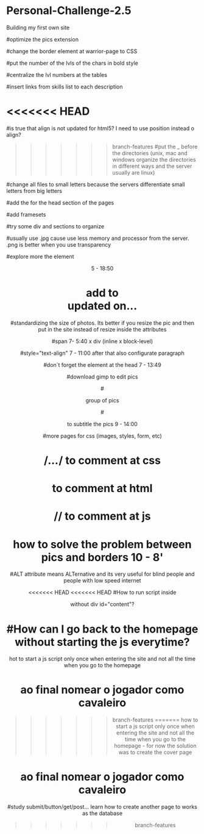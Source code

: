 # Personal-Challenge-2.5
Building my first own site

#optimize the pics extension

#change the border element at warrior-page to CSS

#put the number of the lvls of the chars in bold style

#centralize the lvl numbers at the tables

#insert links from skills list to each description

<<<<<<< HEAD
=======
#is true that align is not updated for html5? I need to use position instead o align?

>>>>>>> branch-features
#put the _ before the directories (unix, mac and windows organize the directories in different ways and the server usually are linux)

#change all files to small letters because the servers differentiate small letters from big letters

#add the <meta charset="UTF-8"/> for the head section of the pages

#add framesets

#try some div and sections to organize

#usually use .jpg cause use less memory and processor from the server. .png is better when you use transparency

#explore more the element <header> 5 - 18:50

# add to <footer> updated on...

#standardizing the size of photos. Its better if you resize the pic and then put in the site instead of resize inside the attributes

#span 7- 5:40 x div (inline x block-level)

#style="text-align" 7 - 11:00 after that also configurate paragraph

#don´t forget the element <style></style> at the head 7 - 13:49

#download gimp to edit pics

#<figure></figure> group of pics

#<figcaption></figcaption> to subtitle the pics 9 - 14:00

#more pages for css (images, styles, form, etc)

# /*...*/ to comment at css

# <!--...--> to comment at html

# // to comment at js

# how to solve the problem between pics and borders 10 - 8'

#ALT attribute means ALTernative and its very useful for blind people and people with low speed internet

<<<<<<< HEAD
<<<<<<< HEAD
#How to run script inside <div> without div id="content"?

#How can I go back to the homepage without starting the js everytime?
=======
hot to start a js script only once when entering the site and not all the time when you go to the homepage

# ao final nomear o jogador como cavaleiro
>>>>>>> branch-features
=======
how to start a js script only once when entering the site and not all the time when you go to the homepage - for now the solution was to create the cover page

# ao final nomear o jogador como cavaleiro

#study submit/button/get/post... learn how to create another page to works as the database
>>>>>>> branch-features
